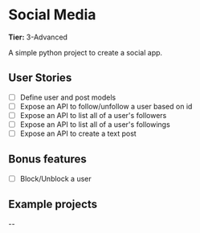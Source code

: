 # Social Media

**Tier:** 3-Advanced

A simple python project to create a social app.

## User Stories

-   [ ] Define user and post models
-   [ ] Expose an API to follow/unfollow a user based on id
-   [ ] Expose an API to list all of a user's followers
-   [ ] Expose an API to list all of a user's followings
-   [ ] Expose an API to create a text post

## Bonus features

-   [ ] Block/Unblock a user

## Example projects

--
